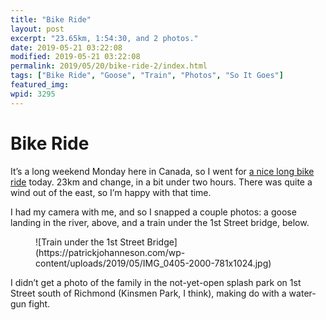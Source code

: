 ```yaml
---
title: "Bike Ride"
layout: post
excerpt: "23.65km, 1:54:30, and 2 photos."
date: 2019-05-21 03:22:08
modified: 2019-05-21 03:22:08
permalink: 2019/05/20/bike-ride-2/index.html
tags: ["Bike Ride", "Goose", "Train", "Photos", "So It Goes"]
featured_img: 
wpid: 3295
---
```


# Bike Ride

It’s a long weekend Monday here in Canada, so I went for [a nice long bike ride](https://www.mapmyride.com/workout/3554839108) today. 23km and change, in a bit under two hours. There was quite a wind out of the east, so I’m happy with that time.

I had my camera with me, and so I snapped a couple photos: a goose landing in the river, above, and a train under the 1st Street bridge, below.

<figure class="wp-block-image">![Train under the 1st Street Bridge](https://patrickjohanneson.com/wp-content/uploads/2019/05/IMG_0405-2000-781x1024.jpg)</figure>I didn’t get a photo of the family in the not-yet-open splash park on 1st Street south of Richmond (Kinsmen Park, I think), making do with a water-gun fight.